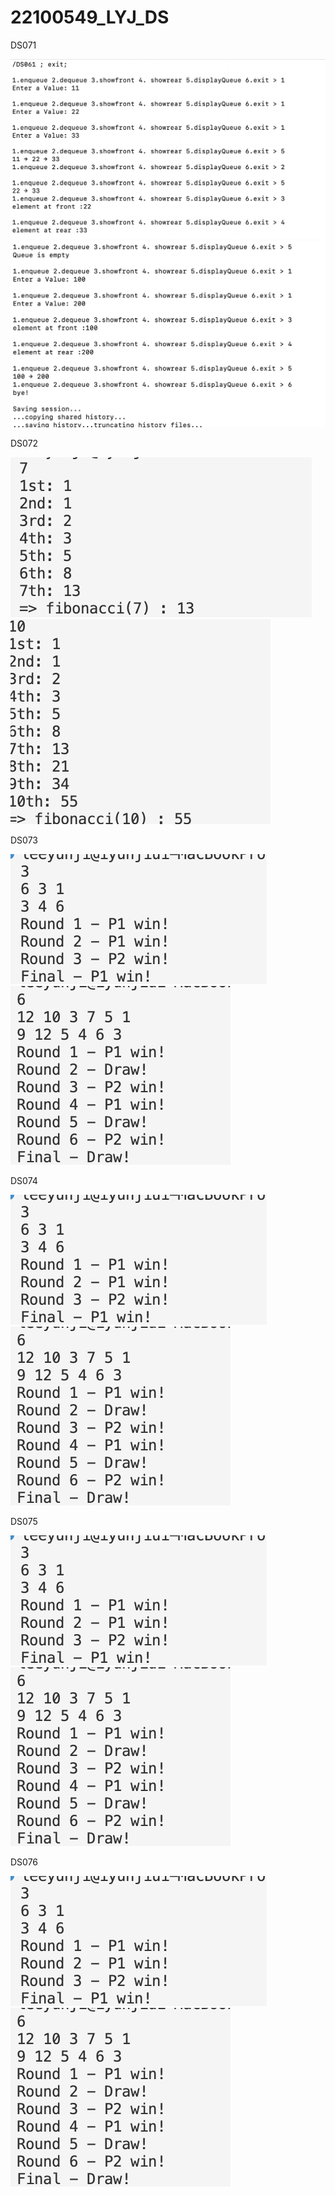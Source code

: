 # 22100549_LYJ_DS

DS071

<img src="https://github.com/yunji-1ee/22100549_LYJ_DS/blob/main/Lab12/RESULT/DS061(1).png?raw=true">

<img src="https://github.com/yunji-1ee/22100549_LYJ_DS/blob/main/Lab12/RESULT/DS061(2).png?raw=true">



DS072

<img src="https://github.com/yunji-1ee/22100549_LYJ_DS/blob/main/Lab12/RESULT/DS062(1).png?raw=true">

<img src="https://github.com/yunji-1ee/22100549_LYJ_DS/blob/main/Lab12/RESULT/DS062(2).png?raw=true">


DS073

<img src="https://github.com/yunji-1ee/22100549_LYJ_DS/blob/main/Lab12/RESULT/DS063(1).png?raw=true">

<img src="https://github.com/yunji-1ee/22100549_LYJ_DS/blob/main/Lab12/RESULT/DS063(2).png?raw=true">



DS074

<img src="https://github.com/yunji-1ee/22100549_LYJ_DS/blob/main/Lab12/RESULT/DS063(1).png?raw=true">

<img src="https://github.com/yunji-1ee/22100549_LYJ_DS/blob/main/Lab12/RESULT/DS063(2).png?raw=true">


DS075

<img src="https://github.com/yunji-1ee/22100549_LYJ_DS/blob/main/Lab12/RESULT/DS063(1).png?raw=true">

<img src="https://github.com/yunji-1ee/22100549_LYJ_DS/blob/main/Lab12/RESULT/DS063(2).png?raw=true">


DS076

<img src="https://github.com/yunji-1ee/22100549_LYJ_DS/blob/main/Lab12/RESULT/DS063(1).png?raw=true">

<img src="https://github.com/yunji-1ee/22100549_LYJ_DS/blob/main/Lab12/RESULT/DS063(2).png?raw=true">